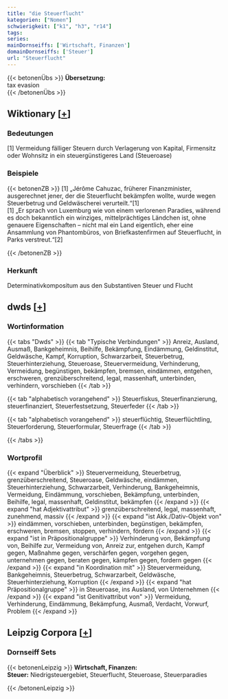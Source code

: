 ```yaml
---
title: "die Steuerflucht"
kategorien: ["Nomen"]
schwierigkeit: ["k1", "h3", "r14"]
tags:
series:
mainDornseiffs: ['Wirtschaft, Finanzen']
domainDornseiffs: ['Steuer']
url: "Steuerflucht"
---
```


{{< betonenÜbs >}}
**Übersetzung:**  
tax evasion  
{{< /betonenÜbs >}}

## Wiktionary [[+](https://de.wiktionary.org/wiki/Steuerflucht)]

### Bedeutungen
[1] Vermeidung fälliger Steuern durch Verlagerung von Kapital, Firmensitz oder Wohnsitz in ein steuergünstigeres Land (Steueroase)  

### Beispiele
{{< betonenZB >}}
[1] „Jérôme Cahuzac, früherer Finanzminister, ausgerechnet jener, der die Steuerflucht bekämpfen wollte, wurde wegen Steuerbetrug und Geldwäscherei verurteilt.“[1]  
[1] „Er sprach von Luxemburg wie von einem verlorenen Paradies, während es doch bekanntlich ein winziges, mittelprächtiges Ländchen ist, ohne genauere Eigenschaften – nicht mal ein Land eigentlich, eher eine Ansammlung von Phantombüros, von Briefkastenfirmen auf Steuerflucht, in Parks verstreut.“[2]  

{{< /betonenZB >}}
### Herkunft
Determinativkompositum aus den Substantiven Steuer und Flucht  



## dwds [[+](https://www.dwds.de/wb/Steuerflucht)]

### Wortinformation
{{< tabs "Dwds" >}}
{{< tab "Typische Verbindungen" >}}
Anreiz, Ausland, Ausmaß, Bankgeheimnis, Beihilfe, Bekämpfung, Eindämmung, Geldinstitut, Geldwäsche, Kampf, Korruption, Schwarzarbeit, Steuerbetrug, Steuerhinterziehung, Steueroase, Steuervermeidung, Verhinderung, Vermeidung, begünstigen, bekämpfen, bremsen, eindämmen, entgehen, erschweren, grenzüberschreitend, legal, massenhaft, unterbinden, verhindern, vorschieben
{{< /tab >}}

{{< tab "alphabetisch vorangehend" >}}
Steuerfiskus, Steuerfinanzierung, steuerfinanziert, Steuerfestsetzung, Steuerfeder
{{< /tab >}}

{{< tab "alphabetisch vorangehend" >}}
steuerflüchtig, Steuerflüchtling, Steuerforderung, Steuerformular, Steuerfrage
{{< /tab >}}

{{< /tabs >}}

### Wortprofil
{{< expand "Überblick" >}} Steuervermeidung, Steuerbetrug, grenzüberschreitend, Steueroase, Geldwäsche, eindämmen, Steuerhinterziehung, Schwarzarbeit, Verhinderung, Bankgeheimnis, Vermeidung, Eindämmung, vorschieben, Bekämpfung, unterbinden, Beihilfe, legal, massenhaft, Geldinstitut, bekämpfen {{< /expand >}}
{{< expand "hat Adjektivattribut" >}} grenzüberschreitend, legal, massenhaft, zunehmend, massiv {{< /expand >}}
{{< expand "ist Akk./Dativ-Objekt von" >}} eindämmen, vorschieben, unterbinden, begünstigen, bekämpfen, erschweren, bremsen, stoppen, verhindern, fördern {{< /expand >}}
{{< expand "ist in Präpositionalgruppe" >}} Verhinderung von, Bekämpfung von, Beihilfe zur, Vermeidung von, Anreiz zur, entgehen durch, Kampf gegen, Maßnahme gegen, verschärfen gegen, vorgehen gegen, unternehmen gegen, beraten gegen, kämpfen gegen, fordern gegen {{< /expand >}}
{{< expand "in Koordination mit" >}} Steuervermeidung, Bankgeheimnis, Steuerbetrug, Schwarzarbeit, Geldwäsche, Steuerhinterziehung, Korruption {{< /expand >}}
{{< expand "hat Präpositionalgruppe" >}} in Steueroase, ins Ausland, von Unternehmen {{< /expand >}}
{{< expand "ist Genitivattribut von" >}} Vermeidung, Verhinderung, Eindämmung, Bekämpfung, Ausmaß, Verdacht, Vorwurf, Problem {{< /expand >}}

## Leipzig Corpora [[+](https://corpora.uni-leipzig.de/en/res?word=Steuerflucht&corpusId=deu_newscrawl-public_2018)]

### Dornseiff Sets
{{< betonenLeipzig >}}
**Wirtschaft, Finanzen:**  
**Steuer:** Niedrigsteuergebiet, Steuerflucht, Steueroase, Steuerparadies  

{{< /betonenLeipzig >}}
